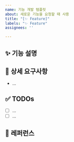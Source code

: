 ```yaml
---
name: 기능 개발 템플릿
about: 새로운 기능을 요청할 때 사용
title: "[✨ Feature]"
labels: "✨ Feature"
assignees: ''

---
```


## ✨ 기능 설명
<!-- 어떤 기능을 원하는지 간단히 요약해주세요. -->

## 📝 상세 요구사항
- …

## ✅ TODOs
- [ ] …
- [ ] …

## 📍 레퍼런스
<!-- 관련 문서, 디자인 링크, API 스펙 등 -->
